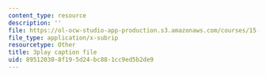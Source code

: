 ```yaml
---
content_type: resource
description: ''
file: https://ol-ocw-studio-app-production.s3.amazonaws.com/courses/15-071-the-analytics-edge-spring-2017/895120308f195d24bc881cc9ed5b2de9_EXYgISgOw0g.vtt
file_type: application/x-subrip
resourcetype: Other
title: 3play caption file
uid: 89512030-8f19-5d24-bc88-1cc9ed5b2de9
---
```

